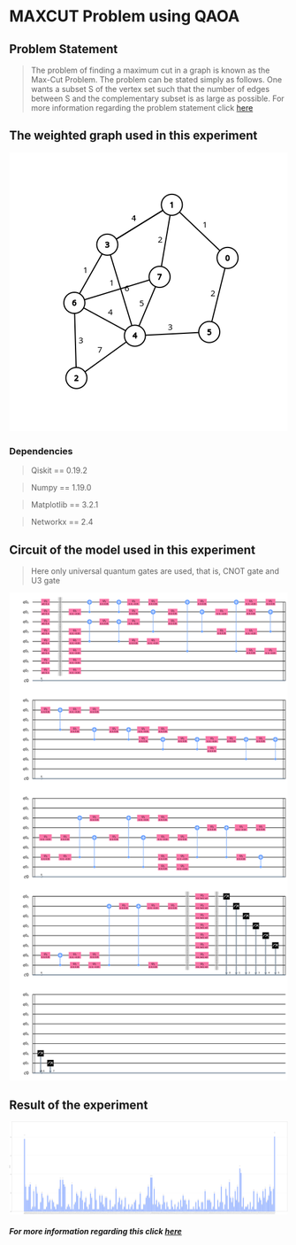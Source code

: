 # MAXCUT Problem using QAOA

## Problem Statement

>The problem of finding a maximum cut in a graph is known as the Max-Cut Problem. The problem can be stated simply as follows. One wants a subset S of the vertex set such that the number of edges between S and the complementary subset is as large as possible. 
For more information regarding the problem statement click [here](https://www.cs.cmu.edu/afs/cs/academic/class/15854-f05/www/scribe/lec02.pdf)

## The weighted graph used in this experiment

<img src="graph.png"/>

### Dependencies 
> Qiskit == 0.19.2

> Numpy == 1.19.0

> Matplotlib == 3.2.1

> Networkx == 2.4

## Circuit of the model used in this experiment

> Here only universal quantum gates are used, that is, CNOT gate and U3 gate

<img src="circuit.png"/>

## Result of the experiment

<img src="result.png"/>


##### For more information regarding this click [here](https://qiskit.org/textbook/ch-applications/qaoa.html#5.-Qiskit-Implementation)
